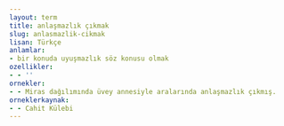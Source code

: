 ```yaml
---
layout: term
title: anlaşmazlık çıkmak
slug: anlasmazlik-cikmak
lisan: Türkçe
anlamlar:
- bir konuda uyuşmazlık söz konusu olmak
ozellikler:
- - ''
ornekler:
- - Miras dağılımında üvey annesiyle aralarında anlaşmazlık çıkmış.
orneklerkaynak:
- - Cahit Külebi
---
```

